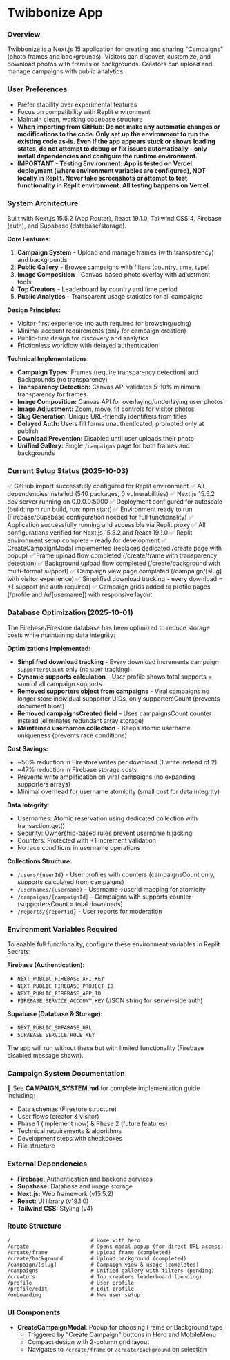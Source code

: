 # Twibbonize App

### Overview
Twibbonize is a Next.js 15 application for creating and sharing "Campaigns" (photo frames and backgrounds). Visitors can discover, customize, and download photos with frames or backgrounds. Creators can upload and manage campaigns with public analytics.

### User Preferences
- Prefer stability over experimental features
- Focus on compatibility with Replit environment
- Maintain clean, working codebase structure
- **When importing from GitHub: Do not make any automatic changes or modifications to the code. Only set up the environment to run the existing code as-is. Even if the app appears stuck or shows loading states, do not attempt to debug or fix issues automatically - only install dependencies and configure the runtime environment.**
- **IMPORTANT - Testing Environment: App is tested on Vercel deployment (where environment variables are configured), NOT locally in Replit. Never take screenshots or attempt to test functionality in Replit environment. All testing happens on Vercel.**

### System Architecture
Built with Next.js 15.5.2 (App Router), React 19.1.0, Tailwind CSS 4, Firebase (auth), and Supabase (database/storage).

**Core Features:**
1. **Campaign System** - Upload and manage frames (with transparency) and backgrounds
2. **Public Gallery** - Browse campaigns with filters (country, time, type)
3. **Image Composition** - Canvas-based photo overlay with adjustment tools
4. **Top Creators** - Leaderboard by country and time period
5. **Public Analytics** - Transparent usage statistics for all campaigns

**Design Principles:**
- Visitor-first experience (no auth required for browsing/using)
- Minimal account requirements (only for campaign creation)
- Public-first design for discovery and analytics
- Frictionless workflow with delayed authentication

**Technical Implementations:**
- **Campaign Types:** Frames (require transparency detection) and Backgrounds (no transparency)
- **Transparency Detection:** Canvas API validates 5-10% minimum transparency for frames
- **Image Composition:** Canvas API for overlaying/underlaying user photos
- **Image Adjustment:** Zoom, move, fit controls for visitor photos
- **Slug Generation:** Unique URL-friendly identifiers from titles
- **Delayed Auth:** Users fill forms unauthenticated, prompted only at publish
- **Download Prevention:** Disabled until user uploads their photo
- **Unified Gallery:** Single `/campaigns` page for both frames and backgrounds

### Current Setup Status (2025-10-03)
✅ GitHub import successfully configured for Replit environment
✅ All dependencies installed (540 packages, 0 vulnerabilities)
✅ Next.js 15.5.2 dev server running on 0.0.0.0:5000
✅ Deployment configured for autoscale (build: npm run build, run: npm start)
✅ Environment ready to run (Firebase/Supabase configuration needed for full functionality)
✅ Application successfully running and accessible via Replit proxy
✅ All configurations verified for Next.js 15.5.2 and React 19.1.0
✅ Replit environment setup complete - ready for development
✅ CreateCampaignModal implemented (replaces dedicated /create page with popup)
✅ Frame upload flow completed (/create/frame with transparency detection)
✅ Background upload flow completed (/create/background with multi-format support)
✅ Campaign view page completed (/campaign/[slug] with visitor experience)
✅ Simplified download tracking - every download = +1 support (no auth required)
✅ Campaign grids added to profile pages (/profile and /u/[username]) with responsive layout

### Database Optimization (2025-10-01)
The Firebase/Firestore database has been optimized to reduce storage costs while maintaining data integrity:

**Optimizations Implemented:**
- **Simplified download tracking** - Every download increments campaign `supportersCount` only (no user tracking)
- **Dynamic supports calculation** - User profile shows total supports = sum of all campaign supports
- **Removed supporters object from campaigns** - Viral campaigns no longer store individual supporter UIDs, only supportersCount (prevents document bloat)
- **Removed campaignsCreated field** - Uses campaignsCount counter instead (eliminates redundant array storage)
- **Maintained usernames collection** - Keeps atomic username uniqueness (prevents race conditions)

**Cost Savings:**
- ~50% reduction in Firestore writes per download (1 write instead of 2)
- ~47% reduction in Firebase storage costs
- Prevents write amplification on viral campaigns (no expanding supporters arrays)
- Minimal overhead for username atomicity (small cost for data integrity)

**Data Integrity:**
- Usernames: Atomic reservation using dedicated collection with transaction.get()
- Security: Ownership-based rules prevent username hijacking
- Counters: Protected with +1 increment validation
- No race conditions in username operations

**Collections Structure:**
- `/users/{userId}` - User profiles with counters (campaignsCount only, supports calculated from campaigns)
- `/usernames/{username}` - Username→userId mapping for atomicity
- `/campaigns/{campaignId}` - Campaigns with supports counter (supportersCount = total downloads)
- `/reports/{reportId}` - User reports for moderation

### Environment Variables Required
To enable full functionality, configure these environment variables in Replit Secrets:

**Firebase (Authentication):**
- `NEXT_PUBLIC_FIREBASE_API_KEY`
- `NEXT_PUBLIC_FIREBASE_PROJECT_ID`
- `NEXT_PUBLIC_FIREBASE_APP_ID`
- `FIREBASE_SERVICE_ACCOUNT_KEY` (JSON string for server-side auth)

**Supabase (Database & Storage):**
- `NEXT_PUBLIC_SUPABASE_URL`
- `SUPABASE_SERVICE_ROLE_KEY`

The app will run without these but with limited functionality (Firebase disabled message shown).

### Campaign System Documentation
📄 See **CAMPAIGN_SYSTEM.md** for complete implementation guide including:
- Data schemas (Firestore structure)
- User flows (creator & visitor)
- Phase 1 (implement now) & Phase 2 (future features)
- Technical requirements & algorithms
- Development steps with checkboxes
- File structure

### External Dependencies
- **Firebase:** Authentication and backend services
- **Supabase:** Database and image storage
- **Next.js:** Web framework (v15.5.2)
- **React:** UI library (v19.1.0)
- **Tailwind CSS:** Styling (v4)

### Route Structure
```
/                          # Home with hero
/create                    # Opens modal popup (for direct URL access)
/create/frame              # Upload frame (completed)
/create/background         # Upload background (completed)
/campaign/[slug]           # Campaign view & usage (completed)
/campaigns                 # Unified gallery with filters (pending)
/creators                  # Top creators leaderboard (pending)
/profile                   # User profile
/profile/edit              # Edit profile
/onboarding                # New user setup
```

### UI Components
- **CreateCampaignModal**: Popup for choosing Frame or Background type
  - Triggered by "Create Campaign" buttons in Hero and MobileMenu
  - Compact design with 2-column grid layout
  - Navigates to `/create/frame` or `/create/background` on selection

